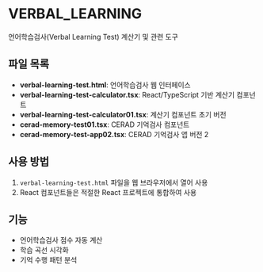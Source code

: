 # VERBAL_LEARNING

언어학습검사(Verbal Learning Test) 계산기 및 관련 도구

## 파일 목록

- **verbal-learning-test.html**: 언어학습검사 웹 인터페이스
- **verbal-learning-test-calculator.tsx**: React/TypeScript 기반 계산기 컴포넌트
- **verbal-learning-test-calculator01.tsx**: 계산기 컴포넌트 초기 버전
- **cerad-memory-test01.tsx**: CERAD 기억검사 컴포넌트
- **cerad-memory-test-app02.tsx**: CERAD 기억검사 앱 버전 2

## 사용 방법

1. `verbal-learning-test.html` 파일을 웹 브라우저에서 열어 사용
2. React 컴포넌트들은 적절한 React 프로젝트에 통합하여 사용

## 기능

- 언어학습검사 점수 자동 계산
- 학습 곡선 시각화
- 기억 수행 패턴 분석
